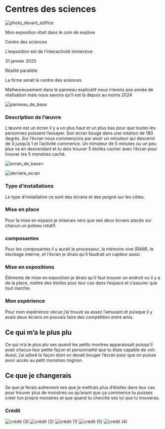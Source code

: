 <h1><strong>Centres des sciences</strong></h1>

![photo_devant_edifice](https://github.com/user-attachments/assets/228683a8-8aeb-44ef-97d7-d8ebdd232f96)

<p>Mon exposition était dans le coin de explore</p>
<p>Centre des sciences</p>
<p>L’exposition est de l’interactivité immersive</p>
<p>31 janvier 2025</p>
<p>Réalité parallèle</p>
<p>La firme serait le centre des sciences</p>
<p>Malheureusement dans le panneau explicatif nous n’avons pas année de réalisation mais nous savons qu’il est la depuis au moins 2024</p>

![panneau_de_base](https://github.com/user-attachments/assets/93e72273-9161-4da7-a49b-69bdaebc34a8)



<h3><strong>Description de l’œuvre</strong></h3>

<p>L’œuvre est un écran il y a un plus haut et un plus bas pour que toutes les personnes puissent l’essayer. Son écran bouge dans une rotation de 180 degrés. Sur l’écran nous commençons par avoir un minuteur qui descend de 3 jusqu’à 1 et l’activité commence. Un minuteur de 5 minutes ou un peu plus va en descendant et tu dois trouver 5 étoiles cacher avec l’écran pour trouver les 5 monstres caché.</p>

![ecran_de_base](https://github.com/user-attachments/assets/89b368b1-8cf8-4f67-a256-01164d04bb5b)<

![derriere_ecran](https://github.com/user-attachments/assets/d5404a73-f5b4-4705-bcbf-48f8d731db03)



<h3><strong>Type d’installations</strong></h3>

<p>Le type d’installation ce sont des écrans et des poigné sur les côtes.</p>


<h3><strong>Mise en place</strong></h3>

<p>Pour la mise en espace je miserais vers que ses deux écrans placés sur chacun un poteau rotatif.</p>


<h3><strong>composantes</strong></h3>

<p>Pour les composantes il y aurait le processeur, la mémoire vive (RAM), le stockage interne, et l'écran je dirais qu’il faudrait un capteur aussi.</p>


<h3><strong>Mise en expositions</strong></h3>

<p>Éléments de mise en exposition je dirais qu’il faut trouver un endroit ou il y a de la place, mettre des étoiles pour leur cas dans l’espace et s’assurer que tout marche.</p>


<h3><strong>Mon expérience</strong></h3>

<p>Pour mon expérience vécue j’ai trouvé sa assez l’amusant et puisque il y avais deux écrans on pouvais faire des compétition entre amis.</p>


<h2><strong>Ce qui m’a le plus plu</strong></h2>

<p>Ce qui m’a le plus plu ses quand les petits montres apparaissait puisqu’il avait chacun leur petite façon et personnalité que tu étais capable de voir. Aussi, j’ai adoré la façon dont on devait bouger l’écran pour que on puisse avoir accès au petit monstres mignon.</p>


<h2><strong>Ce que je changerais</strong></h2>

<p>Se que je ferais autrement ses que je mettrais plus d’étoiles dans leur cas pour trouver plus de monstres ou qu’avant que ça commence tu puisses créer ton propre monstres et que quand tu cherche ses lui que tu trouveras.</p>


<h3><strong>Crédit</strong></h3>


![crédit (3)](https://github.com/user-attachments/assets/abc543cb-23a1-4d62-b8a4-b461e6f04a39)
![crédit (2)](https://github.com/user-attachments/assets/43ed3ea8-f913-4a46-8610-538d94e5ca78)
![crédit (1)](https://github.com/user-attachments/assets/431499fc-11c9-43b6-b0fc-c51756379aab)
![crédit (5)](https://github.com/user-attachments/assets/7d92d874-cc50-47e2-944d-877303123acb)
![crédit (4)](https://github.com/user-attachments/assets/a4120e77-6518-45e5-9d29-0c78d632f956)
